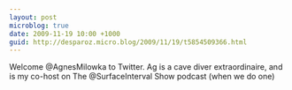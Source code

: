 ```yaml
---
layout: post
microblog: true
date: 2009-11-19 10:00 +1000
guid: http://desparoz.micro.blog/2009/11/19/t5854509366.html
---
```

Welcome @AgnesMilowka to Twitter. Ag is a cave diver extraordinaire, and is my co-host on The @SurfaceInterval Show podcast (when we do one)
